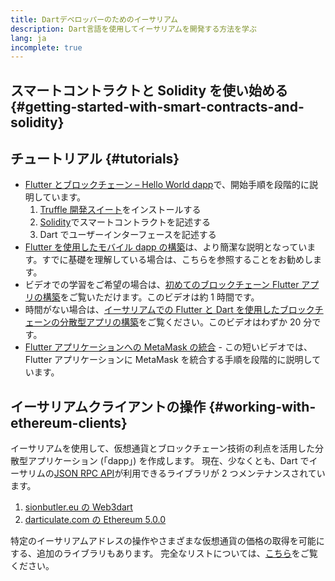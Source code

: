 ```yaml
---
title: Dartデベロッパーのためのイーサリアム
description: Dart言語を使用してイーサリアムを開発する方法を学ぶ
lang: ja
incomplete: true
---
```


## スマートコントラクトと Solidity を使い始める {#getting-started-with-smart-contracts-and-solidity}

## チュートリアル {#tutorials}

- [Flutter とブロックチェーン – Hello World dapp](https://www.geeksforgeeks.org/flutter-and-blockchain-hello-world-dapp/)で、開始手順を段階的に説明しています。
  1.  [Truffle 開発スイート](https://www.trufflesuite.com/)をインストールする
  2.  [Solidity](https://soliditylang.org/)でスマートコントラクトを記述する
  3.  Dart でユーザーインターフェースを記述する
- [Flutter を使用したモバイル dapp の構築](https://medium.com/dash-community/building-a-mobile-dapp-with-flutter-be945c80315a)は、より簡潔な説明となっています。すでに基礎を理解している場合は、こちらを参照することをお勧めします。
- ビデオでの学習をご希望の場合は、[初めてのブロックチェーン Flutter アプリの構築](https://www.youtube.com/watch?v=3Eeh3pJ6PeA)をご覧いただけます。このビデオは約 1 時間です。
- 時間がない場合は、[イーサリアムでの Flutter と Dart を使用したブロックチェーンの分散型アプリの構築](https://www.youtube.com/watch?v=jaMFEOCq_1s)をご覧ください。このビデオはわずか 20 分です。
- [Flutter アプリケーションへの MetaMask の統合](https://youtu.be/8qzVDje3IWk) - この短いビデオでは、Flutter アプリケーションに MetaMask を統合する手順を段階的に説明しています。

## イーサリアムクライアントの操作 {#working-with-ethereum-clients}

イーサリアムを使用して、仮想通貨とブロックチェーン技術の利点を活用した分散型アプリケーション (「dapp」) を作成します。 現在、少なくとも、Dart でイーサリムの[JSON RPC API](/developers/docs/apis/json-rpc/)が利用できるライブラリが 2 つメンテナンスされています。

1. [sionbutler.eu の Web3dart](https://pub.dev/packages/web3dart)
1. [darticulate.com の Ethereum 5.0.0](https://pub.dev/packages/ethereum)

特定のイーサリアムアドレスの操作やさまざまな仮想通貨の価格の取得を可能にする、追加のライブラリもあります。 完全なリストについては、[こちら](https://pub.dev/dart/packages?q=ethereum)をご覧ください。
